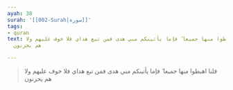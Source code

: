 ```yaml
---
ayah: 38
surah: '[[002-Surah|سورة]]'
tags:
- quran
text: قلنا اهبطوا منها جميعا ۖ فإما يأتينكم مني هدى فمن تبع هداي فلا خوف عليهم ولا
  هم يحزنون

---
```

> قلنا اهبطوا منها جميعا ۖ فإما يأتينكم مني هدى فمن تبع هداي فلا خوف عليهم ولا هم يحزنون
